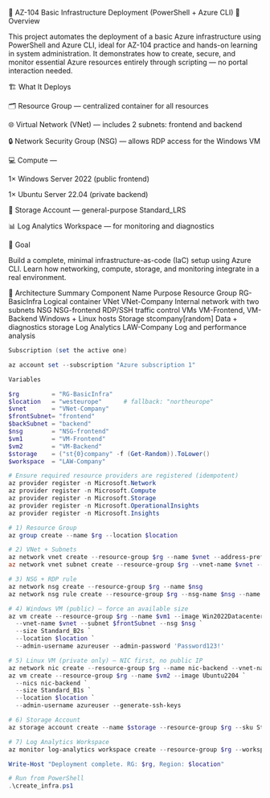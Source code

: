 🧩 AZ-104 Basic Infrastructure Deployment (PowerShell + Azure CLI)
📘 Overview

This project automates the deployment of a basic Azure infrastructure using PowerShell and Azure CLI, ideal for AZ-104 practice and hands-on learning in system administration.
It demonstrates how to create, secure, and monitor essential Azure resources entirely through scripting — no portal interaction needed.

🏗️ What It Deploys

🗂️ Resource Group — centralized container for all resources

🌐 Virtual Network (VNet) — includes 2 subnets: frontend and backend

🔒 Network Security Group (NSG) — allows RDP access for the Windows VM

💻 Compute —

1× Windows Server 2022 (public frontend)

1× Ubuntu Server 22.04 (private backend)

💾 Storage Account — general-purpose Standard_LRS

📊 Log Analytics Workspace — for monitoring and diagnostics

🎯 Goal

Build a complete, minimal infrastructure-as-code (IaC) setup using Azure CLI.
Learn how networking, compute, storage, and monitoring integrate in a real environment.

🧱 Architecture Summary
Component	Name	Purpose
Resource Group	RG-BasicInfra	Logical container
VNet	VNet-Company	Internal network with two subnets
NSG	NSG-frontend	RDP/SSH traffic control
VMs	VM-Frontend, VM-Backend	Windows + Linux hosts
Storage	stcompany[random]	Data + diagnostics storage
Log Analytics	LAW-Company	Log and performance analysis
```powershell
Subscription (set the active one)

az account set --subscription "Azure subscription 1"

Variables

$rg         = "RG-BasicInfra"
$location   = "westeurope"      # fallback: "northeurope"
$vnet       = "VNet-Company"
$frontSubnet= "frontend"
$backSubnet = "backend"
$nsg        = "NSG-frontend"
$vm1        = "VM-Frontend"
$vm2        = "VM-Backend"
$storage    = ("st{0}company" -f (Get-Random)).ToLower()
$workspace  = "LAW-Company"

# Ensure required resource providers are registered (idempotent)
az provider register -n Microsoft.Network
az provider register -n Microsoft.Compute
az provider register -n Microsoft.Storage
az provider register -n Microsoft.OperationalInsights
az provider register -n Microsoft.Insights

# 1) Resource Group
az group create --name $rg --location $location

# 2) VNet + Subnets
az network vnet create --resource-group $rg --name $vnet --address-prefix 10.0.0.0/16 --subnet-name $frontSubnet --subnet-prefix 10.0.1.0/24
az network vnet subnet create --resource-group $rg --vnet-name $vnet --name $backSubnet --address-prefix 10.0.2.0/24

# 3) NSG + RDP rule
az network nsg create --resource-group $rg --name $nsg
az network nsg rule create --resource-group $rg --nsg-name $nsg --name Allow-RDP --protocol Tcp --direction Inbound --priority 1000 --source-address-prefix Internet --destination-port-range 3389 --access Allow

# 4) Windows VM (public) — force an available size
az vm create --resource-group $rg --name $vm1 --image Win2022Datacenter `
  --vnet-name $vnet --subnet $frontSubnet --nsg $nsg `
  --size Standard_B2s `
  --location $location `
  --admin-username azureuser --admin-password 'Password123!'

# 5) Linux VM (private only) — NIC first, no public IP
az network nic create --resource-group $rg --name nic-backend --vnet-name $vnet --subnet $backSubnet
az vm create --resource-group $rg --name $vm2 --image Ubuntu2204 `
  --nics nic-backend `
  --size Standard_B1s `
  --location $location `
  --admin-username azureuser --generate-ssh-keys

# 6) Storage Account
az storage account create --name $storage --resource-group $rg --sku Standard_LRS --kind StorageV2 --location $location

# 7) Log Analytics Workspace
az monitor log-analytics workspace create --resource-group $rg --workspace-name $workspace --location $location

Write-Host "Deployment complete. RG: $rg, Region: $location"

```
```powershell
# Run from PowerShell
.\create_infra.ps1
```

